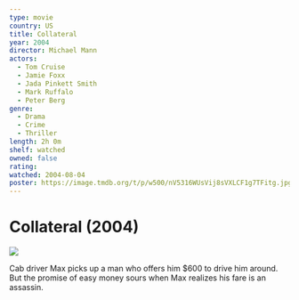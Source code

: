 ```yaml
---
type: movie
country: US
title: Collateral
year: 2004
director: Michael Mann
actors:
  - Tom Cruise
  - Jamie Foxx
  - Jada Pinkett Smith
  - Mark Ruffalo
  - Peter Berg
genre:
  - Drama
  - Crime
  - Thriller
length: 2h 0m
shelf: watched
owned: false
rating:
watched: 2004-08-04
poster: https://image.tmdb.org/t/p/w500/nV5316WUsVij8sVXLCF1g7TFitg.jpg
---
```


# Collateral (2004)

![](https://image.tmdb.org/t/p/w500/nV5316WUsVij8sVXLCF1g7TFitg.jpg)

Cab driver Max picks up a man who offers him $600 to drive him around. But the promise of easy money sours when Max realizes his fare is an assassin.
